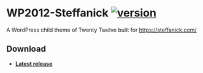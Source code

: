 # WP2012-Steffanick [![version](https://img.shields.io/badge/version-0.7.3-002596.svg?style=flat-square)][CHANGELOG]
A WordPress child theme of Twenty Twelve built for https://steffanick.com/

## Download
* [**Latest release**](https://github.com/AdamSteffanick/WP2012-Steffanick/releases/latest)

[CHANGELOG]: ./CHANGELOG.md